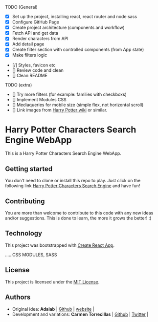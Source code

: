 TODO (General)

- [x] Set up the project, installing react, react router and node sass
- [x] Configure GitHub Page
- [x] Create project architecture (components and workflow)
- [x] Fetch API and get data
- [x] Render characters from API
- [x] Add detail page
- [x] Create filter section with controlled components (from App state)
- [x] Make filters logic
- [/] Styles, favicon etc
- [] Review code and clean
- [] Clean README

TODO (extra)

- [] Try more filters (for example: families with checkboxs)
- [] Implement Modules CSS
- [] Mediaqueries for mobile size (simple flex, not horizontal scroll)
- [] Link images from [Harry Potter wiki](https://harrypotter.fandom.com/wiki/Main_Page) or similar.

# Harry Potter Characters Search Engine WebApp

This is a Harry Potter Characters Search Engine WebApp.

## Getting started

You don't need to clone or install this repo to play. Just click on the following link [Harry Potter Characters Search Engine](#) and have fun!

## Contributing

You are more than welcome to contribute to this code with any new ideas and/or suggestions. This is done to learn, the more it grows the better! :)

## Technology

This project was bootstrapped with [Create React App](https://github.com/facebook/create-react-app).

......CSS MODULES, SASS

## License

This project is licensed under the [MIT License](https://en.wikipedia.org/wiki/MIT_License).

## Authors

- Original idea: **Adalab** | [Github](https://github.com/Adalab) | [website](http://adalab.es/) |
- Development and variations: **Carmen Torrecillas** | [Github](https://github.com/) | [Twitter](https://twitter.com/carmen_TM_) |
